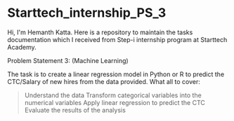 # Starttech_internship_PS_3
Hi, I'm Hemanth Katta. Here is a repository to maintain the tasks documentation which I received from Step-i internship program at Starttech Academy.

Problem Statement 3: (Machine Learning)

The task is to create a linear regression model in Python or R to predict the CTC/Salary of new hires from the data provided.
What all to cover:
> Understand the data
> Transform categorical variables into the numerical variables
> Apply linear regression to predict the CTC
> Evaluate the results of the analysis


